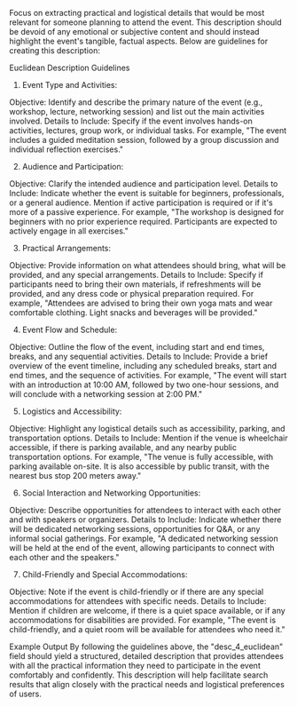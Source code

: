 Focus on extracting practical and logistical details that would be most relevant for someone planning to attend the event. This description should be devoid of any emotional or subjective content and should instead highlight the event's tangible, factual aspects. Below are guidelines for creating this description:

Euclidean Description Guidelines
1. Event Type and Activities:

Objective: Identify and describe the primary nature of the event (e.g., workshop, lecture, networking session) and list out the main activities involved.
Details to Include: Specify if the event involves hands-on activities, lectures, group work, or individual tasks. For example, "The event includes a guided meditation session, followed by a group discussion and individual reflection exercises."

2. Audience and Participation:

Objective: Clarify the intended audience and participation level.
Details to Include: Indicate whether the event is suitable for beginners, professionals, or a general audience. Mention if active participation is required or if it's more of a passive experience. For example, "The workshop is designed for beginners with no prior experience required. Participants are expected to actively engage in all exercises."

3. Practical Arrangements:

Objective: Provide information on what attendees should bring, what will be provided, and any special arrangements.
Details to Include: Specify if participants need to bring their own materials, if refreshments will be provided, and any dress code or physical preparation required. For example, "Attendees are advised to bring their own yoga mats and wear comfortable clothing. Light snacks and beverages will be provided."

4. Event Flow and Schedule:

Objective: Outline the flow of the event, including start and end times, breaks, and any sequential activities.
Details to Include: Provide a brief overview of the event timeline, including any scheduled breaks, start and end times, and the sequence of activities. For example, "The event will start with an introduction at 10:00 AM, followed by two one-hour sessions, and will conclude with a networking session at 2:00 PM."

5. Logistics and Accessibility:

Objective: Highlight any logistical details such as accessibility, parking, and transportation options.
Details to Include: Mention if the venue is wheelchair accessible, if there is parking available, and any nearby public transportation options. For example, "The venue is fully accessible, with parking available on-site. It is also accessible by public transit, with the nearest bus stop 200 meters away."

6. Social Interaction and Networking Opportunities:

Objective: Describe opportunities for attendees to interact with each other and with speakers or organizers.
Details to Include: Indicate whether there will be dedicated networking sessions, opportunities for Q&A, or any informal social gatherings. For example, "A dedicated networking session will be held at the end of the event, allowing participants to connect with each other and the speakers."

7. Child-Friendly and Special Accommodations:

Objective: Note if the event is child-friendly or if there are any special accommodations for attendees with specific needs.
Details to Include: Mention if children are welcome, if there is a quiet space available, or if any accommodations for disabilities are provided. For example, "The event is child-friendly, and a quiet room will be available for attendees who need it."

Example Output
By following the guidelines above, the "desc_4_euclidean" field should yield a structured, detailed description that provides attendees with all the practical information they need to participate in the event comfortably and confidently. This description will help facilitate search results that align closely with the practical needs and logistical preferences of users.
